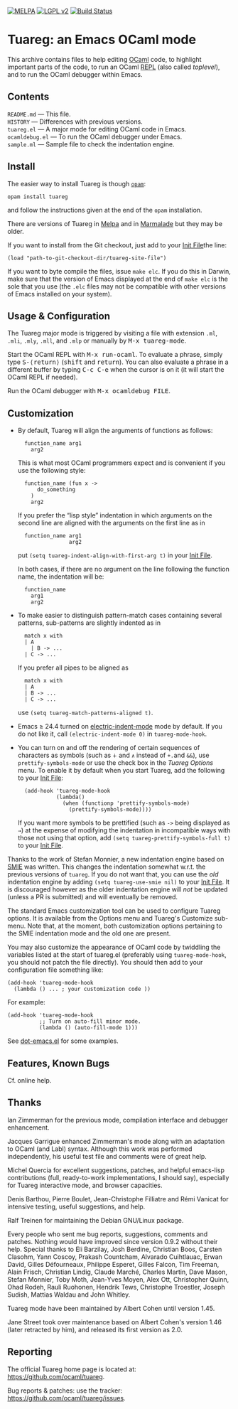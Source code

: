 [![MELPA](https://melpa.org/packages/tuareg-badge.svg)](https://melpa.org/#/tuareg)
[![LGPL v2](https://img.shields.io/badge/licence-lgpl2-blue.svg)](COPYING)
[![Build Status](https://travis-ci.org/ocaml/tuareg.svg?branch=master)](https://travis-ci.org/ocaml/tuareg)

Tuareg: an Emacs OCaml mode
===========================

This archive contains files to help editing [OCaml](http://ocaml.org/)
code, to highlight important parts of the code, to run an OCaml
[REPL](https://en.wikipedia.org/wiki/Read%E2%80%93eval%E2%80%93print_loop)
(also called *toplevel*),
and to run the OCaml debugger within Emacs.

Contents
--------

`README.md`      — This file.  
`HISTORY`        — Differences with previous versions.  
`tuareg.el`      — A major mode for editing OCaml code in Emacs.  
`ocamldebug.el`  — To run the OCaml debugger under Emacs.  
`sample.ml`      — Sample file to check the indentation engine.

Install
-------

The easier way to install Tuareg is though
[`opam`](http://opam.ocaml.org/):

    opam install tuareg

and follow the instructions given at the end of the `opam`
installation.

There are versions of Tuareg in [Melpa](https://melpa.org/) and
in [Marmalade](https://marmalade-repo.org/) but they may be older.

If you want to install from the Git checkout, just add to your
[Init File][]the line:

    (load "path-to-git-checkout-dir/tuareg-site-file")

If you want to byte compile the files, issue `make elc`.  If you do
this in Darwin, make sure that the version of Emacs displayed at the
end of `make elc` is the sole that you use (the `.elc` files may not
be compatible with other versions of Emacs installed on your system).


Usage & Configuration
---------------------

The Tuareg major mode is triggered by visiting a file with extension
`.ml`, `.mli`, `.mly`, `.mll`, and `.mlp` or manually by
<kbd>M-x tuareg-mode</kbd>.

Start the OCaml REPL with <kbd>M-x run-ocaml</kbd>.
To evaluate a
phrase, simply type <kbd>S-⟨return⟩</kbd> (<kbd>shift</kbd> and
<kbd>return</kbd>).  You can also evaluate a
phrase in a different buffer by typing <kbd>C-c C-e</kbd> when the
cursor is on it (it
will start the OCaml REPL if needed).

Run the OCaml debugger with <kbd>M-x ocamldebug FILE</kbd>.


Customization
-------------

- By default, Tuareg will align the arguments of functions as follows:

        function_name arg1
          arg2

  This is what most OCaml programmers expect and is convenient if you
  use the following style:

        function_name (fun x ->
            do_something
          )
          arg2

  If you prefer the “lisp style” indentation in which arguments on the
  second line are aligned with the arguments on the first line as in

        function_name arg1
                      arg2

  put `(setq tuareg-indent-align-with-first-arg t)` in your [Init File][].

  In both cases, if there are no argument on the line following the
  function name, the indentation will be:

        function_name
          arg1
          arg2

- To make easier to distinguish pattern-match cases containing several
  patterns, sub-patterns are slightly indented as in

        match x with
        | A
          | B -> ...
        | C -> ...

  If you prefer all pipes to be aligned as

        match x with
        | A
        | B -> ...
        | C -> ...

  use `(setq tuareg-match-patterns-aligned t)`.

- Emacs ≥ 24.4 turned on [electric-indent-mode][] mode by default.  If
  you do not like it, call `(electric-indent-mode 0)` in
  `tuareg-mode-hook`.

  [electric-indent-mode]: https://www.gnu.org/software/emacs/manual/html_node/emacs/Indent-Convenience.html

- You can turn on and off the rendering of certain sequences of
  characters as symbols (such as `∔` and `∧` instead of `+.`and `&&`),
  use `prettify-symbols-mode` or use the check box in the _Tuareg
  Options_ menu.  To enable it by default when you start Tuareg, add
  the following to your [Init File][]:

        (add-hook 'tuareg-mode-hook
                  (lambda()
                    (when (functionp 'prettify-symbols-mode)
                      (prettify-symbols-mode))))

  If you want more symbols to be prettified (such as `->` being
  displayed as `→`) at the expense of modifying the indentation in
  incompatible ways with those not using that option, add `(setq
  tuareg-prettify-symbols-full t)` to your [Init File][].

Thanks to the work of Stefan Monnier, a new indentation engine based on
[SMIE](https://www.gnu.org/software/emacs/manual/html_node/elisp/SMIE.html)
was written.  This changes the indentation somewhat w.r.t. the
previous versions of `tuareg`.  If you do not want that, you can use
the _old_ indentation engine by adding `(setq tuareg-use-smie nil)` to
your [Init File][].  It is discouraged however as the older
indentation engine will _not_ be updated (unless a PR is submitted)
and will eventually be removed.


The standard Emacs customization tool can be used to configure Tuareg
options.  It is available from the Options menu and Tuareg's Customize
sub-menu.  Note that, at the moment, both customization options
pertaining to the SMIE indentation mode and the old one are present.

You may also customize the appearance of OCaml code by twiddling the
variables listed at the start of tuareg.el (preferably using
`tuareg-mode-hook`, you should not patch the file directly).
You should then add to your configuration file something like:

    (add-hook 'tuareg-mode-hook
      (lambda () ... ; your customization code ))

For example:

    (add-hook 'tuareg-mode-hook
              ;; Turn on auto-fill minor mode.
              (lambda () (auto-fill-mode 1)))

See [dot-emacs.el](dot-emacs.el) for some examples.

[Init File]: https://www.gnu.org/software/emacs/manual/html_node/emacs/Init-File.html


Features, Known Bugs
--------------------

Cf. online help.

Thanks
------

Ian Zimmerman for the previous mode, compilation interface and
debugger enhancement.

Jacques Garrigue enhanced Zimmerman's mode along with an adaptation
to OCaml (and Labl) syntax. Although this work was performed
independently, his useful test file and comments were of great help.

Michel Quercia for excellent suggestions, patches, and helpful
emacs-lisp contributions (full, ready-to-work implementations, I
should say), especially for Tuareg interactive mode, and browser
capacities.

Denis Barthou, Pierre Boulet, Jean-Christophe Filliatre and Rémi
Vanicat for intensive testing, useful suggestions, and help.

Ralf Treinen for maintaining the Debian GNU/Linux package.

Every people who sent me bug reports, suggestions, comments and
patches. Nothing would have improved since version 0.9.2 without
their help. Special thanks to Eli Barzilay, Josh Berdine, Christian
Boos, Carsten Clasohm, Yann Coscoy, Prakash Countcham, Alvarado
Cuihtlauac, Erwan David, Gilles Défourneaux, Philippe Esperet,
Gilles Falcon, Tim Freeman, Alain Frisch, Christian Lindig, Claude
Marché, Charles Martin, Dave Mason, Stefan Monnier, Toby Moth,
Jean-Yves Moyen, Alex Ott, Christopher Quinn, Ohad Rodeh, Rauli
Ruohonen, Hendrik Tews, Christophe Troestler, Joseph Sudish, Mattias
Waldau and John Whitley.

Tuareg mode have been maintained by Albert Cohen until version 1.45.

Jane Street took over maintenance based on Albert Cohen's version 1.46
(later retracted by him), and released its first version as 2.0.

Reporting
---------

The official Tuareg home page is located at:
<https://github.com/ocaml/tuareg>.

Bug reports & patches: use the tracker:
<https://github.com/ocaml/tuareg/issues>.
